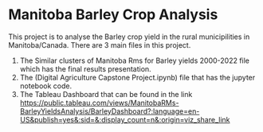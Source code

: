 # Manitoba Barley Crop Analysis
This project is to analyse the Barley crop yield in the rural municipilities in Manitoba/Canada.
There are 3 main files in this project.
1) The  Similar clusters of Manitoba Rms for Barley yields 2000-2022 file which has the final results presentation.
2) The (Digital Agriculture Capstone Project.ipynb) file that has the jupyter notebook code.
3) The Tableau Dashboard that can be found in the link  https://public.tableau.com/views/ManitobaRMs-BarleyYieldsAnalysis/BarleyDashboard?:language=en-US&publish=yes&:sid=&:display_count=n&:origin=viz_share_link 
